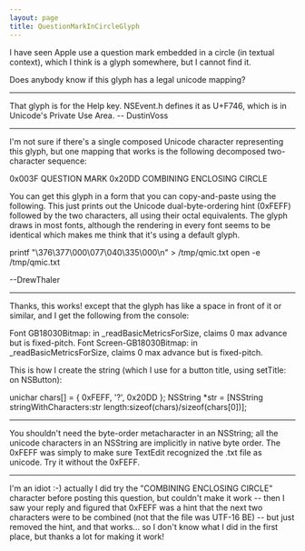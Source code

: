```yaml
---
layout: page
title: QuestionMarkInCircleGlyph
---
```


I have seen Apple use a question mark embedded in a circle (in textual context), which I think is a glyph somewhere, but I cannot find it.

Does anybody know if this glyph has a legal unicode mapping?

----

That glyph is for the Help key. NSEvent.h defines it as U+F746, which is in Unicode's Private Use Area. -- DustinVoss

----

I'm not sure if there's a single composed Unicode character representing this glyph, but one mapping that works is the following decomposed two-character sequence:
    
  0x003F   QUESTION MARK
  0x20DD   COMBINING ENCLOSING CIRCLE


You can get this glyph in a form that you can copy-and-paste using the following. This just prints out the Unicode dual-byte-ordering hint (0xFEFF) followed by the two characters, all using their octal equivalents. The glyph draws in most fonts, although the rendering in every font seems to be identical which makes me think that it's using a default glyph.
    
printf "\376\377\000\077\040\335\000\n" > /tmp/qmic.txt
open -e /tmp/qmic.txt


--DrewThaler

----

Thanks, this works! except that the glyph has like a space in front of it or similar, and I get the following from the console:
    
Font GB18030Bitmap: in _readBasicMetricsForSize, claims 0 max advance but is fixed-pitch.
Font Screen-GB18030Bitmap: in _readBasicMetricsForSize, claims 0 max advance but is fixed-pitch.


This is how I create the string (which I use for a button title, using setTitle: on NSButton):
    
unichar chars[] = { 0xFEFF, '?', 0x20DD };
NSString *str = [NSString stringWithCharacters:str length:sizeof(chars)/sizeof(chars[0])];


----

You shouldn't need the byte-order metacharacter in an NSString; all the unicode characters in an NSString are implicitly in native byte order. The 0xFEFF was simply to make sure TextEdit recognized the .txt file as unicode. Try it without the 0xFEFF.

----

I'm an idiot :-) actually I did try the "COMBINING ENCLOSING CIRCLE" character before posting this question, but couldn't make it work -- then I saw your reply and figured that 0xFEFF was a hint that the next two characters were to be combined (not that the file was UTF-16 BE) -- but just removed the hint, and that works... so I don't know what I did in the first place, but thanks a lot for making it work!

